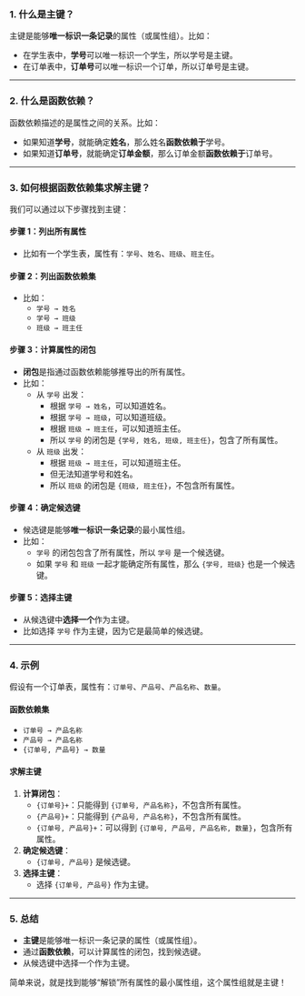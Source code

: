 ### **1. 什么是主键？**
主键是能够**唯一标识一条记录**的属性（或属性组）。比如：
- 在学生表中，**学号**可以唯一标识一个学生，所以学号是主键。
- 在订单表中，**订单号**可以唯一标识一个订单，所以订单号是主键。

---

### **2. 什么是函数依赖？**
函数依赖描述的是属性之间的关系。比如：
- 如果知道**学号**，就能确定**姓名**，那么姓名**函数依赖于**学号。
- 如果知道**订单号**，就能确定**订单金额**，那么订单金额**函数依赖于**订单号。

---

### **3. 如何根据函数依赖集求解主键？**
我们可以通过以下步骤找到主键：

#### **步骤 1：列出所有属性**
- 比如有一个学生表，属性有：`学号`、`姓名`、`班级`、`班主任`。

#### **步骤 2：列出函数依赖集**
- 比如：
  - `学号 → 姓名`
  - `学号 → 班级`
  - `班级 → 班主任`

#### **步骤 3：计算属性的闭包**
- **闭包**是指通过函数依赖能够推导出的所有属性。
- 比如：
  - 从 `学号` 出发：
    - 根据 `学号 → 姓名`，可以知道姓名。
    - 根据 `学号 → 班级`，可以知道班级。
    - 根据 `班级 → 班主任`，可以知道班主任。
    - 所以 `学号` 的闭包是 `{学号, 姓名, 班级, 班主任}`，包含了所有属性。
  - 从 `班级` 出发：
    - 根据 `班级 → 班主任`，可以知道班主任。
    - 但无法知道学号和姓名。
    - 所以 `班级` 的闭包是 `{班级, 班主任}`，不包含所有属性。

#### **步骤 4：确定候选键**
- 候选键是能够**唯一标识一条记录**的最小属性组。
- 比如：
  - `学号` 的闭包包含了所有属性，所以 `学号` 是一个候选键。
  - 如果 `学号` 和 `班级` 一起才能确定所有属性，那么 `{学号, 班级}` 也是一个候选键。

#### **步骤 5：选择主键**
- 从候选键中**选择一个**作为主键。
- 比如选择 `学号` 作为主键，因为它是最简单的候选键。

---

### **4. 示例**
假设有一个订单表，属性有：`订单号`、`产品号`、`产品名称`、`数量`。

#### **函数依赖集**
- `订单号 → 产品名称`
- `产品号 → 产品名称`
- `{订单号, 产品号} → 数量`

#### **求解主键**
1. **计算闭包**：
   - `{订单号}+`：只能得到 `{订单号, 产品名称}`，不包含所有属性。
   - `{产品号}+`：只能得到 `{产品号, 产品名称}`，不包含所有属性。
   - `{订单号, 产品号}+`：可以得到 `{订单号, 产品号, 产品名称, 数量}`，包含所有属性。
2. **确定候选键**：
   - `{订单号, 产品号}` 是候选键。
3. **选择主键**：
   - 选择 `{订单号, 产品号}` 作为主键。

---

### **5. 总结**
- **主键**是能够唯一标识一条记录的属性（或属性组）。
- 通过**函数依赖**，可以计算属性的闭包，找到候选键。
- 从候选键中选择一个作为主键。

简单来说，就是找到能够“解锁”所有属性的最小属性组，这个属性组就是主键！